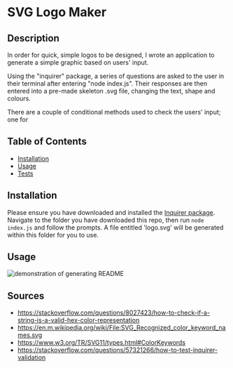 # SVG Logo Maker

## Description

In order for quick, simple logos to be designed, I wrote an application to generate a simple graphic based on users' input. 

Using the "inquirer" package, a series of questions are asked to the user in their terminal after entering "node index.js". Their responses are then entered into a pre-made skeleton .svg file, changing the text, shape and colours. 

There are a couple of conditional methods used to check the users' input; one for 

## Table of Contents
- [Installation](#installation)  
- [Usage](#usage)  
- [Tests](#tests)   

## Installation

Please ensure you have downloaded and installed the [Inquirer package](https://www.npmjs.com/package/inquirer/v/8.2.4). Navigate to the folder you have downloaded this repo, then run `node index.js` and follow the prompts. A file entitled 'logo.svg' will be generated within this folder for you to use.

## Usage

![demonstration of generating README](./assets/images/demo-video.gif)

## Sources
- https://stackoverflow.com/questions/8027423/how-to-check-if-a-string-is-a-valid-hex-color-representation
- https://en.m.wikipedia.org/wiki/File:SVG_Recognized_color_keyword_names.svg
- https://www.w3.org/TR/SVG11/types.html#ColorKeywords
- https://stackoverflow.com/questions/57321266/how-to-test-inquirer-validation